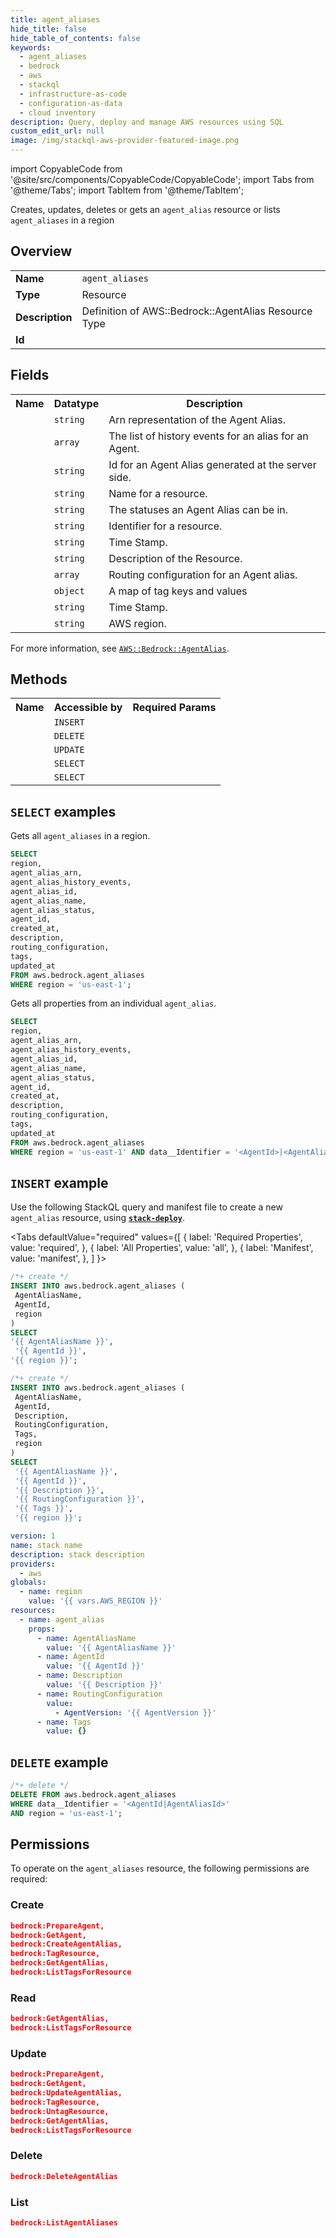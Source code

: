 ```yaml
---
title: agent_aliases
hide_title: false
hide_table_of_contents: false
keywords:
  - agent_aliases
  - bedrock
  - aws
  - stackql
  - infrastructure-as-code
  - configuration-as-data
  - cloud inventory
description: Query, deploy and manage AWS resources using SQL
custom_edit_url: null
image: /img/stackql-aws-provider-featured-image.png
---
```


import CopyableCode from '@site/src/components/CopyableCode/CopyableCode';
import Tabs from '@theme/Tabs';
import TabItem from '@theme/TabItem';

Creates, updates, deletes or gets an <code>agent_alias</code> resource or lists <code>agent_aliases</code> in a region

## Overview
<table>
<tbody>
<tr><td><b>Name</b></td><td><code>agent_aliases</code></td></tr>
<tr><td><b>Type</b></td><td>Resource</td></tr>
<tr><td><b>Description</b></td><td>Definition of AWS::Bedrock::AgentAlias Resource Type</td></tr>
<tr><td><b>Id</b></td><td><CopyableCode code="aws.bedrock.agent_aliases" /></td></tr>
</tbody>
</table>

## Fields
<table>
<tbody>
<tr><th>Name</th><th>Datatype</th><th>Description</th></tr><tr><td><CopyableCode code="agent_alias_arn" /></td><td><code>string</code></td><td>Arn representation of the Agent Alias.</td></tr>
<tr><td><CopyableCode code="agent_alias_history_events" /></td><td><code>array</code></td><td>The list of history events for an alias for an Agent.</td></tr>
<tr><td><CopyableCode code="agent_alias_id" /></td><td><code>string</code></td><td>Id for an Agent Alias generated at the server side.</td></tr>
<tr><td><CopyableCode code="agent_alias_name" /></td><td><code>string</code></td><td>Name for a resource.</td></tr>
<tr><td><CopyableCode code="agent_alias_status" /></td><td><code>string</code></td><td>The statuses an Agent Alias can be in.</td></tr>
<tr><td><CopyableCode code="agent_id" /></td><td><code>string</code></td><td>Identifier for a resource.</td></tr>
<tr><td><CopyableCode code="created_at" /></td><td><code>string</code></td><td>Time Stamp.</td></tr>
<tr><td><CopyableCode code="description" /></td><td><code>string</code></td><td>Description of the Resource.</td></tr>
<tr><td><CopyableCode code="routing_configuration" /></td><td><code>array</code></td><td>Routing configuration for an Agent alias.</td></tr>
<tr><td><CopyableCode code="tags" /></td><td><code>object</code></td><td>A map of tag keys and values</td></tr>
<tr><td><CopyableCode code="updated_at" /></td><td><code>string</code></td><td>Time Stamp.</td></tr>
<tr><td><CopyableCode code="region" /></td><td><code>string</code></td><td>AWS region.</td></tr>
</tbody>
</table>

For more information, see <a href="https://docs.aws.amazon.com/AWSCloudFormation/latest/UserGuide/aws-resource-bedrock-agentalias.html"><code>AWS::Bedrock::AgentAlias</code></a>.

## Methods

<table>
<tbody>
  <tr>
    <th>Name</th>
    <th>Accessible by</th>
    <th>Required Params</th>
  </tr>
  <tr>
    <td><CopyableCode code="create_resource" /></td>
    <td><code>INSERT</code></td>
    <td><CopyableCode code="AgentAliasName, AgentId, region" /></td>
  </tr>
  <tr>
    <td><CopyableCode code="delete_resource" /></td>
    <td><code>DELETE</code></td>
    <td><CopyableCode code="data__Identifier, region" /></td>
  </tr>
  <tr>
    <td><CopyableCode code="update_resource" /></td>
    <td><code>UPDATE</code></td>
    <td><CopyableCode code="data__Identifier, data__PatchDocument, region" /></td>
  </tr>
  <tr>
    <td><CopyableCode code="list_resources" /></td>
    <td><code>SELECT</code></td>
    <td><CopyableCode code="region" /></td>
  </tr>
  <tr>
    <td><CopyableCode code="get_resource" /></td>
    <td><code>SELECT</code></td>
    <td><CopyableCode code="data__Identifier, region" /></td>
  </tr>
</tbody>
</table>

## `SELECT` examples
Gets all <code>agent_aliases</code> in a region.
```sql
SELECT
region,
agent_alias_arn,
agent_alias_history_events,
agent_alias_id,
agent_alias_name,
agent_alias_status,
agent_id,
created_at,
description,
routing_configuration,
tags,
updated_at
FROM aws.bedrock.agent_aliases
WHERE region = 'us-east-1';
```
Gets all properties from an individual <code>agent_alias</code>.
```sql
SELECT
region,
agent_alias_arn,
agent_alias_history_events,
agent_alias_id,
agent_alias_name,
agent_alias_status,
agent_id,
created_at,
description,
routing_configuration,
tags,
updated_at
FROM aws.bedrock.agent_aliases
WHERE region = 'us-east-1' AND data__Identifier = '<AgentId>|<AgentAliasId>';
```

## `INSERT` example

Use the following StackQL query and manifest file to create a new <code>agent_alias</code> resource, using [__`stack-deploy`__](https://pypi.org/project/stack-deploy/).

<Tabs
    defaultValue="required"
    values={[
      { label: 'Required Properties', value: 'required', },
      { label: 'All Properties', value: 'all', },
      { label: 'Manifest', value: 'manifest', },
    ]
}>
<TabItem value="required">

```sql
/*+ create */
INSERT INTO aws.bedrock.agent_aliases (
 AgentAliasName,
 AgentId,
 region
)
SELECT 
'{{ AgentAliasName }}',
 '{{ AgentId }}',
'{{ region }}';
```
</TabItem>
<TabItem value="all">

```sql
/*+ create */
INSERT INTO aws.bedrock.agent_aliases (
 AgentAliasName,
 AgentId,
 Description,
 RoutingConfiguration,
 Tags,
 region
)
SELECT 
 '{{ AgentAliasName }}',
 '{{ AgentId }}',
 '{{ Description }}',
 '{{ RoutingConfiguration }}',
 '{{ Tags }}',
 '{{ region }}';
```
</TabItem>
<TabItem value="manifest">

```yaml
version: 1
name: stack name
description: stack description
providers:
  - aws
globals:
  - name: region
    value: '{{ vars.AWS_REGION }}'
resources:
  - name: agent_alias
    props:
      - name: AgentAliasName
        value: '{{ AgentAliasName }}'
      - name: AgentId
        value: '{{ AgentId }}'
      - name: Description
        value: '{{ Description }}'
      - name: RoutingConfiguration
        value:
          - AgentVersion: '{{ AgentVersion }}'
      - name: Tags
        value: {}

```
</TabItem>
</Tabs>

## `DELETE` example

```sql
/*+ delete */
DELETE FROM aws.bedrock.agent_aliases
WHERE data__Identifier = '<AgentId|AgentAliasId>'
AND region = 'us-east-1';
```

## Permissions

To operate on the <code>agent_aliases</code> resource, the following permissions are required:

### Create
```json
bedrock:PrepareAgent,
bedrock:GetAgent,
bedrock:CreateAgentAlias,
bedrock:TagResource,
bedrock:GetAgentAlias,
bedrock:ListTagsForResource
```

### Read
```json
bedrock:GetAgentAlias,
bedrock:ListTagsForResource
```

### Update
```json
bedrock:PrepareAgent,
bedrock:GetAgent,
bedrock:UpdateAgentAlias,
bedrock:TagResource,
bedrock:UntagResource,
bedrock:GetAgentAlias,
bedrock:ListTagsForResource
```

### Delete
```json
bedrock:DeleteAgentAlias
```

### List
```json
bedrock:ListAgentAliases
```
